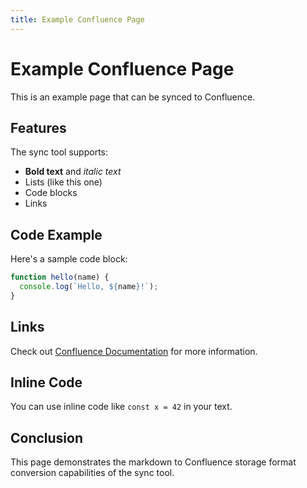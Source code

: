 ```yaml
---
title: Example Confluence Page
---
```


# Example Confluence Page

This is an example page that can be synced to Confluence.

## Features

The sync tool supports:

* **Bold text** and *italic text*
* Lists (like this one)
* Code blocks
* Links

## Code Example

Here's a sample code block:

```javascript
function hello(name) {
  console.log(`Hello, ${name}!`);
}
```

## Links

Check out [Confluence Documentation](https://www.atlassian.com/software/confluence/guides) for more information.

## Inline Code

You can use inline code like `const x = 42` in your text.

## Conclusion

This page demonstrates the markdown to Confluence storage format conversion capabilities of the sync tool.